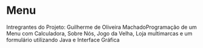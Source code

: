 # Menu
Intregrantes do Projeto: Guilherme de Oliveira MachadoProgramação de um Menu com Calculadora, Sobre Nós, Jogo da Velha, Loja multimarcas e um formulário utilizando Java e Interface Gráfica

